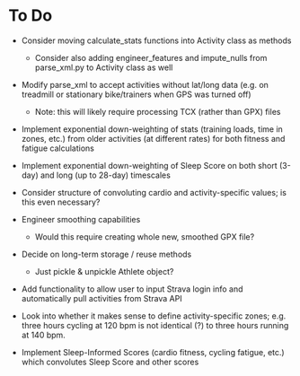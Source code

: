 # To Do

- Consider moving calculate_stats functions into Activity class as methods
    - Consider also adding engineer_features and impute_nulls from parse_xml.py to Activity class as well

- Modify parse_xml to accept activities without lat/long data (e.g. on treadmill or stationary bike/trainers when GPS was turned off)
    - Note: this will likely require processing TCX (rather than GPX) files


- Implement exponential down-weighting of stats (training loads, time in zones, etc.) from older activities (at different rates) for both fitness and fatigue calculations

- Implement exponential down-weighting of Sleep Score on both short (3-day) and long (up to 28-day) timescales

- Consider structure of convoluting cardio and activity-specific values; is this even necessary?


- Engineer smoothing capabilities
    - Would this require creating whole new, smoothed GPX file?


- Decide on long-term storage / reuse methods
    - Just pickle & unpickle Athlete object?


- Add functionality to allow user to input Strava login info and automatically pull activities from Strava API


- Look into whether it makes sense to define activity-specific zones; e.g. three hours cycling at 120 bpm is not identical (?) to three hours running at 140 bpm.


- Implement Sleep-Informed Scores (cardio fitness, cycling fatigue, etc.) which convolutes Sleep Score and other scores
